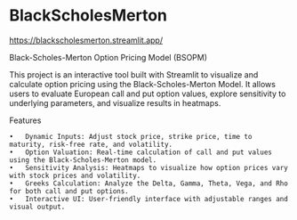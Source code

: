 # BlackScholesMerton

https://blackscholesmerton.streamlit.app/

Black-Scholes-Merton Option Pricing Model (BSOPM)

This project is an interactive tool built with Streamlit to visualize and calculate option pricing using the Black-Scholes-Merton Model. It allows users to evaluate European call and put option values, explore sensitivity to underlying parameters, and visualize results in heatmaps.

Features

	•	Dynamic Inputs: Adjust stock price, strike price, time to maturity, risk-free rate, and volatility.
	•	Option Valuation: Real-time calculation of call and put values using the Black-Scholes-Merton model.
	•	Sensitivity Analysis: Heatmaps to visualize how option prices vary with stock prices and volatility.
	•	Greeks Calculation: Analyze the Delta, Gamma, Theta, Vega, and Rho for both call and put options.
	•	Interactive UI: User-friendly interface with adjustable ranges and visual output.
